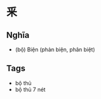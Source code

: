 # 釆

## Nghĩa
* (bộ) Biện (phản biện, phân biệt)

## Tags
* bộ thủ
* bộ thủ 7 nét

<script>window.HANZI_FIELD='釆';</script>